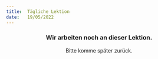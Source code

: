 ```yaml
---
title:  Tägliche Lektion
date:   19/05/2022
---
```


### <center>Wir arbeiten noch an dieser Lektion.</center>
<center>Bitte komme später zurück.</center>